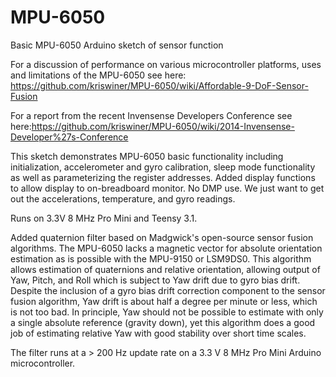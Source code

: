 MPU-6050
========

Basic MPU-6050 Arduino sketch of sensor function

For a discussion of performance on various microcontroller platforms, uses and limitations of the MPU-6050 see here: https://github.com/kriswiner/MPU-6050/wiki/Affordable-9-DoF-Sensor-Fusion

For a report from the recent Invensense Developers Conference see here:https://github.com/kriswiner/MPU-6050/wiki/2014-Invensense-Developer%27s-Conference

This sketch demonstrates  MPU-6050 basic functionality including initialization, accelerometer and gyro calibration, sleep mode functionality as well as parameterizing the register addresses. Added display functions to allow display to on-breadboard monitor. 
No DMP use. We just want to get out the accelerations, temperature, and gyro readings.
 
Runs on 3.3V 8 MHz Pro Mini and Teensy 3.1.

Added quaternion filter based on Madgwick's open-source sensor fusion algorithms. The MPU-6050 lacks a magnetic vector for absolute orientation estimation as is possible with the MPU-9150 or LSM9DS0. This algorithm allows estimation of quaternions and relative orientation, allowing output of Yaw, Pitch, and Roll which is subject to Yaw drift due to gyro bias drift. Despite the inclusion of a gyro bias drift correction component to the sensor fusion algorithm, Yaw drift is about half a degree per minute or less, which is not too bad. In principle, Yaw should not be possible to estimate with only a single absolute reference (gravity down), yet this algorithm does a good job of estimating relative Yaw with good stability over short time scales.

The filter runs at a > 200 Hz update rate on a 3.3 V 8 MHz Pro Mini Arduino microcontroller.
